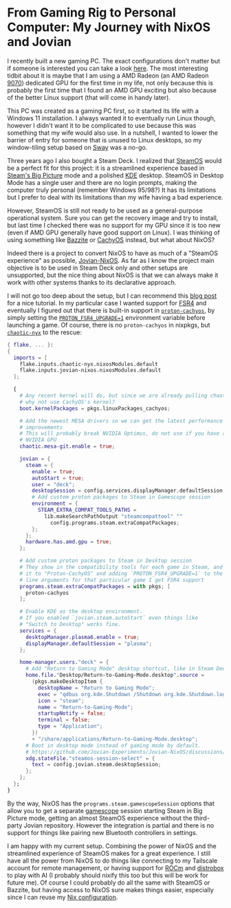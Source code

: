 # From Gaming Rig to Personal Computer: My Journey with NixOS and Jovian

I recently built a new gaming PC. The exact configurations don't matter but
if someone is interested you can take a look
[here](https://ie.pcpartpicker.com/list/JdTpv4). The most interesting tidbit
about it is maybe that I am using a AMD Radeon (an AMD Radeon
[9070](https://www.amd.com/en/products/graphics/desktops/radeon/9000-series/amd-radeon-rx-9070.html))
dedicated GPU for the first time in my life, not only because this is probably
the first time that I found an AMD GPU exciting but also because of the better
Linux support (that will come in handy later).

This PC was created as a gaming PC first, so it started its life with a Windows
11 installation. I always wanted it to eventually run Linux though, however I
didn't want it to be complicated to use because this was something that my wife
would also use. In a nutshell, I wanted to lower the barrier of entry for
someone that is unused to Linux desktops, so my window-tiling setup based on
[Sway](https://swaywm.org/) was a no-go.

Three years ago I also bought a Steam Deck. I realized that
[SteamOS](https://store.steampowered.com/steamos) would be a perfect fit for
this project: it is a streamlined experience based in [Steam's Big
Picture](https://store.steampowered.com/bigpicture) mode and a polished
[KDE](https://kde.org/) desktop. SteamOS in Desktop Mode has a single user and
there are no login prompts, making the computer truly personal (remember
Windows 95/98?) It has its limitations but I prefer to deal with its
limitations than my wife having a bad experience.

However, SteamOS is still not ready to be used as a general-purpose operational
system. Sure you can get the recovery image and try to install, but last time I
checked there was no support for my GPU since it is too new (even if AMD GPU
generally have good support on Linux). I was thinking of using something like
[Bazzite](https://bazzite.gg/) or [CachyOS](https://cachyos.org/) instead, but
what about NixOS?

Indeed there is a project to convert NixOS to have as much of a "SteamOS
experience" as possible, [Jovian-NixOS](https://jovian-experiments.github.io/).
As far as I know the project main objective is to be used in Steam Deck only
and other setups are unsupported, but the nice thing about NixOS is that we can
always make it work with other systems thanks to its declarative approach.

I will not go too deep about the setup, but I can recommend this [blog
post](https://ciarandegroot.com/archive/nixos-steam-box/) for a nice tutorial.
In my particular case I wanted support for
[FSR4](https://www.amd.com/en/products/graphics/technologies/fidelityfx/super-resolution.html)
and eventually I figured out that there is built-in support in
[`proton-cachyos`](https://github.com/CachyOS/proton-cachyos), by simply
setting the
[`PROTON_FSR4_UPGRADE=1`](https://github.com/CachyOS/proton-cachyos/blob/683ebf2585e6c43b373021d6586e7f56318b6c78/README.md?plain=1#L344)
environment variable before launching a game. Of course, there is no
`proton-cachyos` in nixpkgs, but
[`chaotic-nyx`](https://github.com/chaotic-cx/nyx) to the rescue:

```nix
{ flake, ... }:
{
  imports = [
    flake.inputs.chaotic-nyx.nixosModules.default
    flake.inputs.jovian-nixos.nixosModules.default
  ];

  {
    # Any recent kernel will do, but since we are already pulling chaotic-nyx
    # why not use CachyOS's kernel?
    boot.kernelPackages = pkgs.linuxPackages_cachyos;

    # Add the newest MESA drivers so we can get the latest performance
    # improvements
    # This will probably break NVIDIA Optimus, do not use if you have a
    # NVIDIA GPU
    chaotic.mesa-git.enable = true;

    jovian = {
      steam = {
        enable = true;
        autoStart = true;
        user = "deck";
        desktopSession = config.services.displayManager.defaultSession;
        # Add custom proton packages to Steam in Gamescope session
        environment = {
          STEAM_EXTRA_COMPAT_TOOLS_PATHS =
            lib.makeSearchPathOutput "steamcompattool" ""
              config.programs.steam.extraCompatPackages;
        };
      };
      hardware.has.amd.gpu = true;
    };

    # Add custom proton packages to Steam in Desktop session
    # They show in the compatibility tools for each game in Steam, and setting
    # it to "Proton-CachyOS" and adding `PROTON_FSR4_UPGRADE=1` to the command
    # line arguments for that particular game I get FSR4 support
    programs.steam.extraCompatPackages = with pkgs; [
      proton-cachyos
    ];

    # Enable KDE as the desktop environment.
    # If you enabled `jovian.steam.autoStart` even things like
    # "Switch to Desktop" works fine.
    services = {
      desktopManager.plasma6.enable = true;
      displayManager.defaultSession = "plasma";
    };

    home-manager.users."deck" = {
      # Add "Return to Gaming Mode" desktop shortcut, like in Steam Deck.
      home.file."Desktop/Return-to-Gaming-Mode.desktop".source =
        (pkgs.makeDesktopItem {
          desktopName = "Return to Gaming Mode";
          exec = "qdbus org.kde.Shutdown /Shutdown org.kde.Shutdown.logout";
          icon = "steam";
          name = "Return-to-Gaming-Mode";
          startupNotify = false;
          terminal = false;
          type = "Application";
        })
        + "/share/applications/Return-to-Gaming-Mode.desktop";
      # Boot in desktop mode instead of gaming mode by default.
      # https://github.com/Jovian-Experiments/Jovian-NixOS/discussions/488
      xdg.stateFile."steamos-session-select" = {
        text = config.jovian.steam.desktopSession;
      };
    };
  };
}
```

By the way, NixOS has the `programs.steam.gamescopeSession` options that allow
you to get a separate [gamescope](https://github.com/ValveSoftware/gamescope)
session starting Steam in Big Picture mode, getting an almost SteamOS
experience without the third-party Jovian repository. However the integration
is partial and there is no support for things like pairing new Bluetooth
controllers in settings.

I am happy with my current setup. Combining the power of NixOS and the
streamlined experience of SteamOS makes for a great experience. I still have
all the power from NixOS to do things like connecting to my Tailscale account
for remote management, or having support for
[ROCm](https://www.amd.com/en/products/software/rocm.html) and
[distrobox](https://distrobox.it/) to play with AI (I probably should nixify
this too but this will be work for future me). Of course I could probably do
all the same with SteamOS or Bazzite, but having access to NixOS sure makes
things easier, especially since I can reuse my [Nix
configuration](https://github.com/thiagokokada/nix-configs/).
